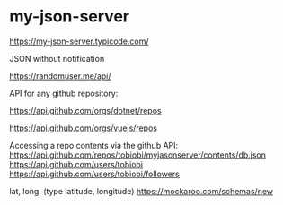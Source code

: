 # my-json-server
https://my-json-server.typicode.com/

JSON without notification

https://randomuser.me/api/

API for any github repository:

https://api.github.com/orgs/dotnet/repos

https://api.github.com/orgs/vuejs/repos

Accessing a repo contents via the github API:
https://api.github.com/repos/tobiobi/myjasonserver/contents/db.json
https://api.github.com/users/tobiobi
https://api.github.com/users/tobiobi/followers

lat, long. (type latitude, longitude)
https://mockaroo.com/schemas/new
